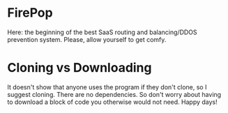# FirePop
Here: the beginning of the best SaaS routing and balancing/DDOS prevention system. Please, allow yourself to get comfy.

# Cloning vs Downloading
It doesn't show that anyone uses the program if they don't clone, so I suggest cloning. There are no dependencies. So don't worry about having to download a block of code you otherwise would not need. Happy days!
